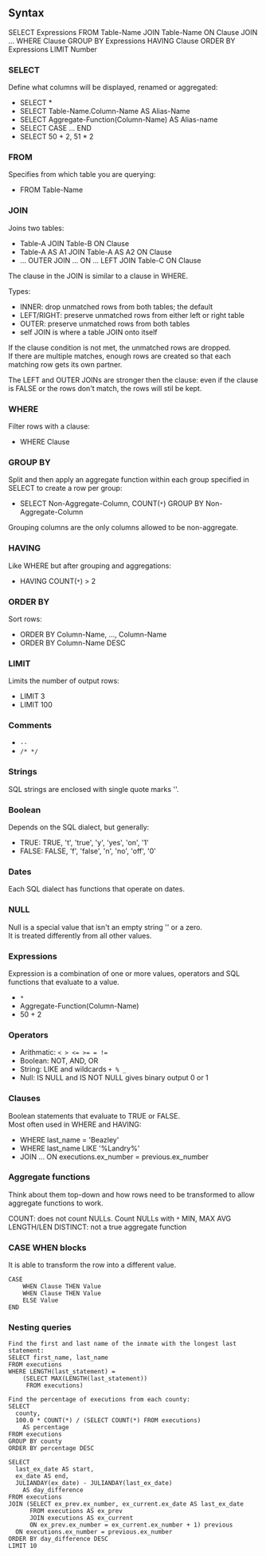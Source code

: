 ## Syntax

SELECT Expressions
FROM Table-Name
JOIN Table-Name ON Clause
JOIN ...
WHERE Clause
GROUP BY Expressions
HAVING Clause
ORDER BY Expressions
LIMIT Number

### SELECT

Define what columns will be displayed, renamed or aggregated:
* SELECT *
* SELECT Table-Name.Column-Name AS Alias-Name
* SELECT Aggregate-Function(Column-Name) AS Alias-name
* SELECT CASE ... END
* SELECT 50 + 2, 51 * 2

### FROM

Specifies from which table you are querying:
* FROM Table-Name

### JOIN

Joins two tables:
* Table-A JOIN Table-B ON Clause
* Table-A AS A1 JOIN Table-A AS A2 ON Clause
* ... OUTER JOIN ... ON ... LEFT JOIN Table-C ON Clause

The clause in the JOIN is similar to a clause in WHERE.  

Types:
* INNER: drop unmatched rows from both tables; the default
* LEFT/RIGHT: preserve unmatched rows from either left or right table
* OUTER: preserve unmatched rows from both tables
* self JOIN is where a table JOIN onto itself

If the clause condition is not met, the unmatched rows are dropped.  
If there are multiple matches, enough rows are created so that each matching row gets its own partner.  

The LEFT and OUTER JOINs are stronger then the clause: even if the clause is FALSE or the rows don't match, the rows will stil be kept.  

### WHERE

Filter rows with a clause:
* WHERE Clause

### GROUP BY

Split and then apply an aggregate function within each group specified in SELECT to create a row per group:
* SELECT Non-Aggregate-Column, COUNT(`*`) GROUP BY Non-Aggregate-Column

Grouping columns are the only columns allowed to be non-aggregate.  

### HAVING

Like WHERE but after grouping and aggregations:
* HAVING COUNT(`*`) > 2

### ORDER BY

Sort rows:
* ORDER BY Column-Name, ..., Column-Name
* ORDER BY Column-Name DESC

### LIMIT

Limits the number of output rows:
* LIMIT 3
* LIMIT 100

### Comments

* `--`
* `/* */`

### Strings

SQL strings are enclosed with single quote marks ''.  

### Boolean

Depends on the SQL dialect, but generally:
* TRUE: TRUE, 't', 'true', 'y', 'yes', 'on', '1'
* FALSE: FALSE, 'f', 'false', 'n', 'no', 'off', '0'

### Dates

Each SQL dialect has functions that operate on dates.  

### NULL

Null is a special value that isn't an empty string '' or a zero.  
It is treated differently from all other values.  

### Expressions

Expression is a combination of one or more values, operators and SQL functions that evaluate to a value.  

* `*`
* Aggregate-Function(Column-Name)
* 50 + 2

### Operators

* Arithmatic: `< > <= >= = !=`
* Boolean: NOT, AND, OR
* String: LIKE and wildcards `+ % _`
* Null: IS NULL and IS NOT NULL gives binary output 0 or 1

### Clauses

Boolean statements that evaluate to TRUE or FALSE.  
Most often used in WHERE and HAVING:
* WHERE last_name = 'Beazley'
* WHERE last_name LIKE '%Landry%'
* JOIN ... ON executions.ex_number = previous.ex_number

### Aggregate functions

Think about them top-down and how rows need to be transformed to allow aggregate functions to work.  

COUNT: does not count NULLs. Count NULLs with `*`
MIN, MAX
AVG
LENGTH/LEN
DISTINCT: not a true aggregate function

### CASE WHEN blocks

It is able to transform the row into a different value.  

```
CASE 
    WHEN Clause THEN Value
    WHEN Clause THEN Value
    ELSE Value
END
```

### Nesting queries

```
Find the first and last name of the inmate with the longest last statement:
SELECT first_name, last_name
FROM executions
WHERE LENGTH(last_statement) =
    (SELECT MAX(LENGTH(last_statement))
	 FROM executions)
```

```
Find the percentage of executions from each county:
SELECT
  county,
  100.0 * COUNT(*) / (SELECT COUNT(*) FROM executions)
    AS percentage
FROM executions
GROUP BY county
ORDER BY percentage DESC
```

```
SELECT
  last_ex_date AS start,
  ex_date AS end,
  JULIANDAY(ex_date) - JULIANDAY(last_ex_date)
    AS day_difference
FROM executions
JOIN (SELECT ex_prev.ex_number, ex_current.ex_date AS last_ex_date
      FROM executions AS ex_prev
      JOIN executions AS ex_current
      ON ex_prev.ex_number = ex_current.ex_number + 1) previous
  ON executions.ex_number = previous.ex_number
ORDER BY day_difference DESC
LIMIT 10
```
